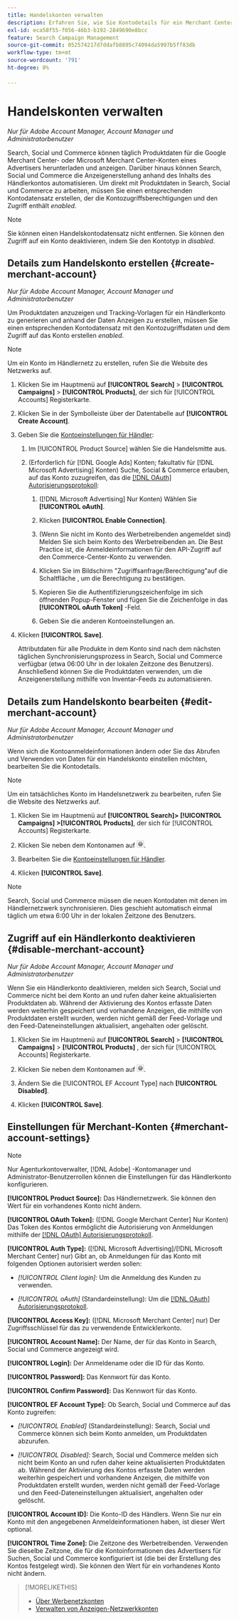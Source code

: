 ```yaml
---
title: Handelskonten verwalten
description: Erfahren Sie, wie Sie Kontodetails für ein Merchant Center-Konto einrichten und verwalten.
exl-id: eca58f55-f056-46b3-b192-2849690e8bcc
feature: Search Campaign Management
source-git-commit: 052574217d7ddafb8895c74094da5997b5ff83db
workflow-type: tm+mt
source-wordcount: '791'
ht-degree: 0%

---
```


# Handelskonten verwalten

*Nur für Adobe Account Manager,  Account Manager und Administratorbenutzer*

Search, Social und Commerce können täglich Produktdaten für die Google Merchant Center- oder Microsoft Merchant Center-Konten eines Advertisers herunterladen und anzeigen. Darüber hinaus können Search, Social und Commerce die Anzeigenerstellung anhand des Inhalts des Händlerkontos automatisieren. Um direkt mit Produktdaten in Search, Social und Commerce zu arbeiten, müssen Sie einen entsprechenden Kontodatensatz erstellen, der die Kontozugriffsberechtigungen und den Zugriff enthält *enabled*.

>[!NOTE]
>
>Sie können einen Handelskontodatensatz nicht entfernen. Sie können den Zugriff auf ein Konto deaktivieren, indem Sie den Kontotyp in *disabled*.

## Details zum Handelskonto erstellen {#create-merchant-account}

*Nur für Adobe Account Manager,  Account Manager und Administratorbenutzer*

Um Produktdaten anzuzeigen und Tracking-Vorlagen für ein Händlerkonto zu generieren und anhand der Daten Anzeigen zu erstellen, müssen Sie einen entsprechenden Kontodatensatz mit den Kontozugriffsdaten und dem Zugriff auf das Konto erstellen *enabled*.

>[!NOTE]
>
>Um ein Konto im Händlernetz zu erstellen, rufen Sie die Website des Netzwerks auf.

1. Klicken Sie im Hauptmenü auf **[!UICONTROL Search]** \> **[!UICONTROL Campaigns]** \> **[!UICONTROL Products]**, der sich für [!UICONTROL Accounts] Registerkarte.

1. Klicken Sie in der Symbolleiste über der Datentabelle auf **[!UICONTROL Create Account]**.

1. Geben Sie die [Kontoeinstellungen für Händler](#merchant-account-settings):

   1. Im [!UICONTROL Product Source] wählen Sie die Handelsmitte aus.

   1. (Erforderlich für [!DNL Google Ads] Konten; fakultativ für [!DNL Microsoft Advertising] Konten) Suche, Social &amp; Commerce erlauben, auf das Konto zuzugreifen, das die [[!DNL OAuth] Autorisierungsprotokoll](https://oauth.net/2/):

      1. ([!DNL Microsoft Advertising] Nur Konten) Wählen Sie **[!UICONTROL oAuth]**.

      1. Klicken **[!UICONTROL Enable Connection]**.

      1. (Wenn Sie nicht im Konto des Werbetreibenden angemeldet sind) Melden Sie sich beim Konto des Werbetreibenden an. Die Best Practice ist, die Anmeldeinformationen für den API-Zugriff auf den Commerce-Center-Konto zu verwenden.

      1. Klicken Sie im Bildschirm &quot;Zugriffsanfrage/Berechtigung&quot;auf die Schaltfläche , um die Berechtigung zu bestätigen.

      1. Kopieren Sie die Authentifizierungszeichenfolge im sich öffnenden Popup-Fenster und fügen Sie die Zeichenfolge in das **[!UICONTROL oAuth Token]** -Feld.

      1. Geben Sie die anderen Kontoeinstellungen an.

1. Klicken **[!UICONTROL Save]**.

   Attributdaten für alle Produkte in dem Konto sind nach dem nächsten täglichen Synchronisierungsprozess in Search, Social und Commerce verfügbar (etwa 06:00 Uhr in der lokalen Zeitzone des Benutzers). Anschließend können Sie die Produktdaten verwenden, um die Anzeigenerstellung mithilfe von Inventar-Feeds zu automatisieren.

## Details zum Handelskonto bearbeiten {#edit-merchant-account}

*Nur für Adobe Account Manager,  Account Manager und Administratorbenutzer*

Wenn sich die Kontoanmeldeinformationen ändern oder Sie das Abrufen und Verwenden von Daten für ein Handelskonto einstellen möchten, bearbeiten Sie die Kontodetails.

>[!NOTE]
>
>Um ein tatsächliches Konto im Handelsnetzwerk zu bearbeiten, rufen Sie die Website des Netzwerks auf.

1. Klicken Sie im Hauptmenü auf **[!UICONTROL Search]\> [!UICONTROL Campaigns] \>[!UICONTROL Products]**, der sich für [!UICONTROL Accounts] Registerkarte.

1. Klicken Sie neben dem Kontonamen auf ![Einstellungen anzeigen/bearbeiten](/help/search-social-commerce/assets/settings.png "Einstellungen anzeigen/bearbeiten").

1. Bearbeiten Sie die [Kontoeinstellungen für Händler](#merchant-account-settings).

1. Klicken **[!UICONTROL Save]**.

>[!NOTE]
>
>Search, Social und Commerce müssen die neuen Kontodaten mit denen im Händlernetzwerk synchronisieren. Dies geschieht automatisch einmal täglich um etwa 6:00 Uhr in der lokalen Zeitzone des Benutzers.

## Zugriff auf ein Händlerkonto deaktivieren {#disable-merchant-account}

*Nur für Adobe Account Manager,  Account Manager und Administratorbenutzer*

Wenn Sie ein Händlerkonto deaktivieren, melden sich Search, Social und Commerce nicht bei dem Konto an und rufen daher keine aktualisierten Produktdaten ab. Während der Aktivierung des Kontos erfasste Daten werden weiterhin gespeichert und vorhandene Anzeigen, die mithilfe von Produktdaten erstellt wurden, werden nicht gemäß der Feed-Vorlage und den Feed-Dateneinstellungen aktualisiert, angehalten oder gelöscht.

1. Klicken Sie im Hauptmenü auf **[!UICONTROL Search]** \> **[!UICONTROL Campaigns]** \> **[!UICONTROL Products]** , der sich für [!UICONTROL Accounts] Registerkarte.

1. Klicken Sie neben dem Kontonamen auf ![Einstellungen anzeigen/bearbeiten](/help/search-social-commerce/assets/settings.png "Einstellungen anzeigen/bearbeiten").

1. Ändern Sie die [!UICONTROL EF Account Type] nach **[!UICONTROL Disabled]**.

1. Klicken **[!UICONTROL Save]**.

## Einstellungen für Merchant-Konten {#merchant-account-settings}

>[!NOTE]
>
>Nur Agenturkontoverwalter, [!DNL Adobe] -Kontomanager und Administrator-Benutzerrollen können die Einstellungen für das Händlerkonto konfigurieren.

**[!UICONTROL Product Source]:** Das Händlernetzwerk. Sie können den Wert für ein vorhandenes Konto nicht ändern.

**[!UICONTROL OAuth Token]:** ([!DNL Google Merchant Center] Nur Konten) Das Token des Kontos ermöglicht die Autorisierung von Anmeldungen mithilfe der [[!DNL OAuth] Autorisierungsprotokoll](https://oauth.net/2/).

**[!UICONTROL Auth Type]:** ([!DNL Microsoft Advertising]/[!DNL Microsoft Merchant Center] nur) Gibt an, ob Anmeldungen für das Konto mit folgenden Optionen autorisiert werden sollen:

* *[!UICONTROL Client login]:* Um die Anmeldung des Kunden zu verwenden.

* *[!UICONTROL oAuth]* (Standardeinstellung): Um die [[!DNL OAuth] Autorisierungsprotokoll](https://oauth.net/2/).

**[!UICONTROL Access Key]:** ([!DNL Microsoft Merchant Center] nur) Der Zugriffsschlüssel für das zu verwendende Entwicklerkonto.

**[!UICONTROL Account Name]:** Der Name, der für das Konto in Search, Social und Commerce angezeigt wird.

**[!UICONTROL Login]:** Der Anmeldename oder die ID für das Konto.

**[!UICONTROL Password]:** Das Kennwort für das Konto.

**[!UICONTROL Confirm Password]:** Das Kennwort für das Konto.

**[!UICONTROL EF Account Type]:** Ob Search, Social und Commerce auf das Konto zugreifen:

* *[!UICONTROL Enabled]* (Standardeinstellung): Search, Social und Commerce können sich beim Konto anmelden, um Produktdaten abzurufen.

* *[!UICONTROL Disabled]:* Search, Social und Commerce melden sich nicht beim Konto an und rufen daher keine aktualisierten Produktdaten ab. Während der Aktivierung des Kontos erfasste Daten werden weiterhin gespeichert und vorhandene Anzeigen, die mithilfe von Produktdaten erstellt wurden, werden nicht gemäß der Feed-Vorlage und den Feed-Dateneinstellungen aktualisiert, angehalten oder gelöscht.

**[!UICONTROL Account ID]:** Die Konto-ID des Händlers. Wenn Sie nur ein Konto mit den angegebenen Anmeldeinformationen haben, ist dieser Wert optional.

**[!UICONTROL Time Zone]:** Die Zeitzone des Werbetreibenden. Verwenden Sie dieselbe Zeitzone, die für die Kontoinformationen des Advertisers für Suchen, Social und Commerce konfiguriert ist (die bei der Erstellung des Kontos festgelegt wird). Sie können den Wert für ein vorhandenes Konto nicht ändern.

>[!MORELIKETHIS]
>
>* [Über Werbenetzkonten](ad-network-account-about.md)
>* [Verwalten von Anzeigen-Netzwerkkonten](ad-network-account-manage.md)
